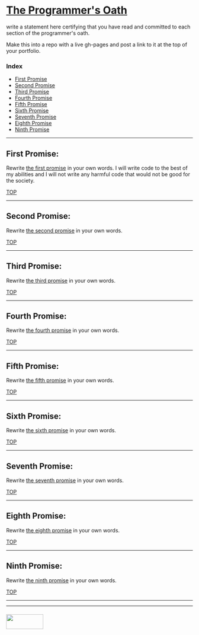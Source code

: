 # [The Programmer's Oath](https://blog.cleancoder.com/uncle-bob/2015/11/18/TheProgrammersOath.html)

write a statement here certifying that you have read and committed to each section of the programmer's oath.

Make this into a repo with a live gh-pages and post a link to it at the top of your portfolio.

### Index
* [First Promise](#first-promise)
* [Second Promise](#second-promise)
* [Third Promise](#third-promise)
* [Fourth Promise](#fourth-promise)
* [Fifth Promise](#fifth-promise)
* [Sixth Promise](#sixth-promise)
* [Seventh Promise](#seventh-promise)
* [Eighth Promise](#eigth-promise)
* [Ninth Promise](#ninth-promise)

___

## First Promise: 

Rewrite [the first promise](https://www.google.be/url?sa=t&rct=j&q=&esrc=s&source=video&cd=1&cad=rja&uact=8&ved=0ahUKEwjCirufkZnaAhUMjqQKHQxPDyQQtwIIJzAA&url=https%3A%2F%2Fwww.youtube.com%2Fwatch%3Fv%3D36NgPu9OyRM&usg=AOvVaw0ou3BcQNAflHJjk6fPJw7c) in your own words. I will write code to the best of my abilities and I will not write any harmful code that would not be good for the society.

[TOP](#the-programmers-oath)

___

## Second Promise:

Rewrite [the second promise](https://www.google.be/url?sa=t&rct=j&q=&esrc=s&source=video&cd=2&cad=rja&uact=8&ved=0ahUKEwjCirufkZnaAhUMjqQKHQxPDyQQtwIIKjAB&url=https%3A%2F%2Fwww.youtube.com%2Fwatch%3Fv%3DzTQ-KZB69Y0&usg=AOvVaw2IMtKImCx2O8Rm59w6VT6s) in your own words.

[TOP](#the-programmers-oath)

___

## Third Promise: 

Rewrite [the third promise](https://www.google.be/url?sa=t&rct=j&q=&esrc=s&source=video&cd=10&cad=rja&uact=8&ved=0ahUKEwjCirufkZnaAhUMjqQKHQxPDyQQtwIIQjAJ&url=https%3A%2F%2Fwww.youtube.com%2Fwatch%3Fv%3DsNWCmdDlmSQ&usg=AOvVaw2-KiiVggXXbYeRObWxD_r2) in your own words.

[TOP](#the-programmers-oath)

___

## Fourth Promise:

Rewrite [the fourth promise](https://www.google.be/url?sa=t&rct=j&q=&esrc=s&source=video&cd=5&cad=rja&uact=8&ved=0ahUKEwjCirufkZnaAhUMjqQKHQxPDyQQtwIIMzAE&url=https%3A%2F%2Fwww.youtube.com%2Fwatch%3Fv%3DWCYlSn3PtRI&usg=AOvVaw08q1MIhJnGjRy10BEm5pjk) in your own words.

[TOP](#the-programmers-oath)

___

## Fifth Promise:

Rewrite [the fifth promise](https://www.google.be/url?sa=t&rct=j&q=&esrc=s&source=video&cd=9&cad=rja&uact=8&ved=0ahUKEwjCirufkZnaAhUMjqQKHQxPDyQQtwIIPzAI&url=https%3A%2F%2Fwww.youtube.com%2Fwatch%3Fv%3DqEeYlLmrHOc&usg=AOvVaw1yiXH31qYs202Vv6feV5Qs) in your own words.

[TOP](#the-programmers-oath)

___

## Sixth Promise:

Rewrite [the sixth promise](https://www.google.be/url?sa=t&rct=j&q=&esrc=s&source=video&cd=7&cad=rja&uact=8&ved=0ahUKEwjCirufkZnaAhUMjqQKHQxPDyQQtwIIOTAG&url=https%3A%2F%2Fwww.youtube.com%2Fwatch%3Fv%3DWQMku1-fDYo&usg=AOvVaw0gaYBLsB7tkoj5DVLMS-gI) in your own words.

[TOP](#the-programmers-oath)

___

## Seventh Promise:

Rewrite [the seventh promise](https://www.google.be/url?sa=t&rct=j&q=&esrc=s&source=video&cd=6&cad=rja&uact=8&ved=0ahUKEwjCirufkZnaAhUMjqQKHQxPDyQQtwIINjAF&url=https%3A%2F%2Fwww.youtube.com%2Fwatch%3Fv%3D3sU_zcebQwI&usg=AOvVaw3SQJUCL9yJUUjwhZOEHxYx) in your own words.

[TOP](#the-programmers-oath)

___

## Eighth Promise:

Rewrite [the eighth promise](https://www.google.be/url?sa=t&rct=j&q=&esrc=s&source=video&cd=6&cad=rja&uact=8&ved=0ahUKEwjCirufkZnaAhUMjqQKHQxPDyQQtwIINjAF&url=https%3A%2F%2Fwww.youtube.com%2Fwatch%3Fv%3D3sU_zcebQwI&usg=AOvVaw3SQJUCL9yJUUjwhZOEHxYx) in your own words.

[TOP](#the-programmers-oath)

___

## Ninth Promise:

Rewrite [the ninth promise](https://www.google.be/url?sa=t&rct=j&q=&esrc=s&source=video&cd=3&cad=rja&uact=8&ved=0ahUKEwjCirufkZnaAhUMjqQKHQxPDyQQtwIILTAC&url=https%3A%2F%2Fwww.youtube.com%2Fwatch%3Fv%3DINNvxAV8AQU&usg=AOvVaw0OT0Xnhl9K3GtnqVPQEleM) in your own words.

[TOP](#the-programmers-oath)

___
___
### <a href="http://elewa.education/blog" target="_blank"><img src="https://user-images.githubusercontent.com/18554853/34921062-506450ae-f97d-11e7-875f-6feeb26ad72d.png" width="100" height="40"/></a>
